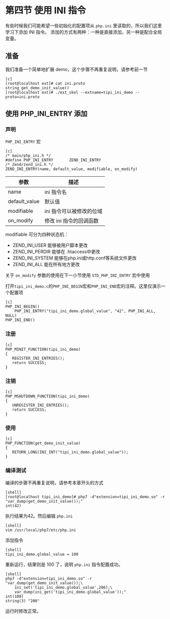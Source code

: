 # 第四节 使用 INI 指令

有些时候我们可能希望一些初始化的配置项从 `php.ini` 里读取的，所以我们这里学习下添加 INI 指令。
添加的方式有两种：一种是直接添加，另一种是配合全局变量。

## 准备

我们准备一个简单地扩展 demo，这个步骤不再重复说明，请参考前一节

    [c]
    [root@localhost ext]# cat ini.proto
    string get_demo_init_value()
    [root@localhost ext]# ./ext_skel --extname=tipi_ini_demo --proto=ini.proto

## 使用 PHP_INI_ENTRY 添加

### 声明

`PHP_INI_ENTRY` 宏

    [c]
    /* main/php_ini.h */
    #define PHP_INI_ENTRY		ZEND_INI_ENTRY
    /* Zend/zend_ini.h */
    ZEND_INI_ENTRY(name, default_value, modifiable, on_modify)
    
参数        	  |描述
--------------|------------------------------------------------
name          |ini 指令名
default_value |默认值
modifiable    |ini 指令可以被修改的位域
on_modify     |修改 ini 指令的回调函数

modifiable 可分为四种状态机：

* ZEND_INI_USER  能够被用户脚本更改
* ZEND_INI_PERDIR 能够在 .htaccess中更改
* ZEND_INI_SYSTEM 能够在php.ini或http.conf等系统文件更改
* ZEND_INI_ALL 能在所有地方更改

关于 `on_modify` 参数的使用在下一小节使用 `STD_PHP_INI_ENTRY` 宏中使用

打开`tipi_ini_demo.c`的`PHP_INI_BEGIN`宏和`PHP_INI_END`宏的注释。这里仅演示一个配置项

    [c]
    PHP_INI_BEGIN()
        PHP_INI_ENTRY("tipi_ini_demo.global_value", "42", PHP_INI_ALL, NULL)
    PHP_INI_END()

### 注册

    [c]
    PHP_MINIT_FUNCTION(tipi_ini_demo)
    {
       REGISTER_INI_ENTRIES();
       return SUCCESS;
    }

### 注销

    [c]
    PHP_MSHUTDOWN_FUNCTION(tipi_ini_demo)
    {
       UNREGISTER_INI_ENTRIES();
       return SUCCESS;
    }

### 使用

    [c]
    PHP_FUNCTION(get_demo_init_value)
    {
       RETURN_LONG(INI_INT("tipi_ini_demo.global_value"));
    }

### 编译测试

编译的步骤不再重复说明，请参考本章开头的方式

    [shell]
    [root@localhost tipi_ini_demo]# php7 -d"extension=tipi_ini_demo.so" -r "var_dump(get_demo_init_value());"
    int(42)

执行结果为42。然后编辑 `php.ini` 

    [shell]
    vim /usr/local/php7/etc/php.ini
    
添加指令

    [shell]
    tipi_ini_demo.global_value = 100
    
重新运行，结果则是 100 了，说明 `php.ini` 指令配置成功。

    [shell]
    php7 -d"extension=tipi_ini_demo.so" -r "var_dump(get_demo_init_value());\
    	ini_set('tipi_ini_demo.global_value',200);\
    	var_dump(ini_get('tipi_ini_demo.global_value'));"
    int(100)
    string(3) "200"

运行时修改正常。


